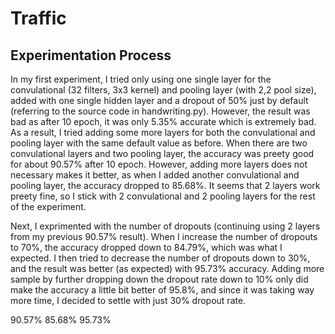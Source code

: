 # Traffic

## Experimentation Process

In my first experiment, I tried only using one single layer for the convulational (32 filters, 3x3 kernel) and pooling layer (with 2,2 pool size), added with one single hidden layer and a dropout of 50% just by default (referring to the source code in handwriting.py). However, the result was bad as after 10 epoch, it was only 5.35% accurate which is extremely bad. As a result, I tried adding some more layers for both the convulational and pooling layer with the same default value as before. When there are two convulational layers and two pooling layer, the accuracy was preety good for about 90.57% after 10 epoch. However, adding more layers does not necessary makes it better, as when I added another convulational and pooling layer, the accuracy dropped to 85.68%. It seems that 2 layers work preety fine, so I stick with 2 convulational and 2 pooling layers for the rest of the experiment.

Next, I exprimented with the number of dropouts (continuing using 2 layers from my previous 90.57% result). When I increase the number of dropouts to 70%, the accuracy dropped down to 84.79%, which was what I expected. I then tried to decrease the number of dropouts down to 30%, and the result was better (as expected) with 95.73% accuracy. Adding more sample by further dropping down the dropout rate down to 10% only did make the accuracy a little bit better of 95.8%, and since it was taking way more time, I decided to settle with just 30% dropout rate.


90.57%
85.68%
95.73%
